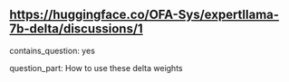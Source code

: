 ## https://huggingface.co/OFA-Sys/expertllama-7b-delta/discussions/1

contains_question: yes
question_part: How to use these delta weights